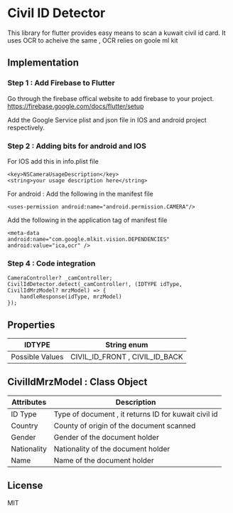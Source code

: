 # Civil ID Detector
This library for flutter provides easy means to scan a kuwait civil id card.
It uses OCR to acheive the same , OCR relies on goole ml kit

## Implementation

### Step 1 : Add Firebase to Flutter
Go through the firebase offical website to add firebase to your project.
https://firebase.google.com/docs/flutter/setup

Add the Google Service plist and json file in IOS and android project respectively.

### Step 2 : Adding bits for android and IOS
For IOS add this in info.plist file
```
<key>NSCameraUsageDescription</key>
<string>your usage description here</string>
```


For android :
Add the following in the manifest file
```
<uses-permission android:name="android.permission.CAMERA"/>
```

Add the following in the application tag of manifest file
```
<meta-data
android:name="com.google.mlkit.vision.DEPENDENCIES"
android:value="ica,ocr" />
```


### Step 4 : Code integration

```
CameraController? _camController;
CivilIdDetector.detect(_camController!, (IDTYPE idType, CivilIdMrzModel? mrzModel) => {
    handleResponse(idType, mrzModel)
});
```

## Properties
IDTYPE | String enum
--- | ---
Possible Values | CIVIL_ID_FRONT , CIVIL_ID_BACK

## CivilIdMrzModel  : Class Object
Attributes | Description
--- | ---
ID Type | Type of document , it returns ID for kuwait civil id
Country | County of origin of the document scanned
Gender | Gender of the document holder
Nationality | Nationality of the document holder
Name | Name of the document holder



## License

MIT
